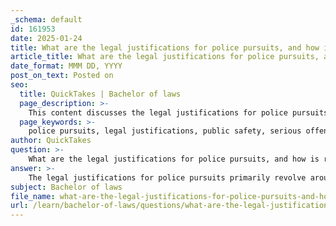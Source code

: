 ```yaml
---
_schema: default
id: 161953
date: 2025-01-24
title: What are the legal justifications for police pursuits, and how is risk assessed before initiating a pursuit?
article_title: What are the legal justifications for police pursuits, and how is risk assessed before initiating a pursuit?
date_format: MMM DD, YYYY
post_on_text: Posted on
seo:
  title: QuickTakes | Bachelor of laws
  page_description: >-
    This content discusses the legal justifications for police pursuits and outlines the risk assessment considerations that officers must take into account before initiating a pursuit, emphasizing public safety and adherence to established protocols.
  page_keywords: >-
    police pursuits, legal justifications, public safety, serious offenses, pursuit protocols, risk assessment, traffic conditions, potential for harm, communication, training and experience, legal consequences
author: QuickTakes
question: >-
    What are the legal justifications for police pursuits, and how is risk assessed before initiating a pursuit?
answer: >-
    The legal justifications for police pursuits primarily revolve around the need to apprehend suspects who pose an immediate threat to public safety or have committed serious offenses. The following points outline the key legal justifications and risk assessment considerations before initiating a pursuit:\n\n### Legal Justifications for Police Pursuits\n\n1. **Immediate Threat to Public Safety**: Police may initiate a pursuit if the suspect poses a significant danger to the public, such as in cases of violent crimes or when the suspect is fleeing from a serious offense (e.g., armed robbery, homicide).\n\n2. **Serious Offenses**: Pursuits are often justified when the suspect has committed a serious crime. The severity of the offense can influence the decision to pursue, as law enforcement must weigh the need to apprehend the suspect against the potential risks involved in the chase.\n\n3. **Pursuit Protocols**: Law enforcement agencies typically have established protocols that guide officers on when to initiate and terminate pursuits. These protocols are designed to ensure that pursuits are conducted safely and legally, taking into account the circumstances of the chase.\n\n4. **Decision-Making Authority**: The decision to pursue can involve multiple parties, including the officer in pursuit, their supervisor, and communications operators. This collaborative approach helps ensure that the decision is made with consideration of all relevant factors.\n\n### Risk Assessment Before Initiating a Pursuit\n\n1. **Assessment of Conditions**: Officers must evaluate the current traffic conditions, weather, and the environment in which the pursuit will take place. High-speed chases in congested areas or adverse weather conditions can significantly increase the risk of accidents.\n\n2. **Potential for Harm**: Officers should consider the potential for harm to innocent bystanders, other vehicles, and themselves. If the risks outweigh the benefits of apprehending the suspect, officers may decide to terminate the pursuit.\n\n3. **Communication and Coordination**: Effective communication with dispatch and other units is crucial. Communications operators play a vital role in assessing the situation and may have the authority to call off a pursuit if it becomes too dangerous.\n\n4. **Training and Experience**: The level of training and experience of the pursuing officer is also a critical factor. Officers who lack experience in high-speed pursuits may be more prone to making errors that could lead to accidents.\n\n5. **Legal Consequences**: Officers must be aware of the legal implications of their actions. Engaging in a pursuit that results in injury or death could lead to criminal negligence charges or civil liability for the department.\n\nIn summary, police pursuits are legally justified under specific circumstances, particularly when public safety is at risk. However, thorough risk assessment and adherence to established protocols are essential to ensure that the decision to pursue is made responsibly and safely.
subject: Bachelor of laws
file_name: what-are-the-legal-justifications-for-police-pursuits-and-how-is-risk-assessed-before-initiating-a-pursuit.md
url: /learn/bachelor-of-laws/questions/what-are-the-legal-justifications-for-police-pursuits-and-how-is-risk-assessed-before-initiating-a-pursuit
---
```


&nbsp;